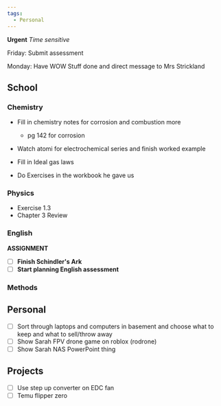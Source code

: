 ```yaml
---
tags:
  - Personal
---
```

**Urgent**
*Time sensitive*

Friday: Submit assessment 

Monday: Have WOW Stuff done and direct message to Mrs Strickland

## School
### Chemistry 

- Fill in chemistry notes for corrosion and combustion more 
	- pg 142 for corrosion

- Watch atomi for electrochemical series and finish worked example
- Fill in Ideal gas laws

- Do Exercises in the workbook he gave us 
### Physics
- Exercise 1.3
- Chapter 3 Review
### English
**ASSIGNMENT**

- [ ] **Finish Schindler's Ark**
- [ ] **Start planning English assessment** 
### Methods

## Personal
- [ ] Sort through laptops and computers in basement and choose what to keep and what to sell/throw away
- [ ] Show Sarah FPV drone game on roblox (rodrone)
- [ ] Show Sarah NAS PowerPoint thing
## Projects
- [ ] Use step up converter on EDC fan
- [ ] Temu flipper zero